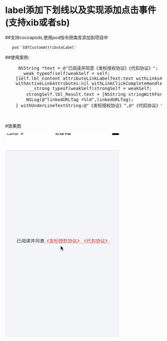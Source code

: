 # label添加下划线以及实现添加点击事件(支持xib或者sb)

##支持cocoapods,使用pod指令把类库添加到项目中

```
   pod 'EBTCustomAttributeLabel'
```



##使用案例:

<pre>
     NSString *text = @"已阅读并同意《发标授权协议》《代扣协议》";
     __weak typeof(self)weakSelf = self;
    [self.lbl_Content attributeLinkLabelText:text withLinksAttribute:nil  
    withActiveLinkAttributes:nil withLinkClickCompleteHandler:^(NSInteger linkedURLTag) {
         __strong typeof(weakSelf)strongSelf = weakSelf;
        strongSelf.lbl_Result.text = [NSString stringWithFormat:@"当前点击的tag%ld",linkedURLTag];
        NSLog(@"linkedURLTag =%ld",linkedURLTag); 
    } withUnderLineTextString:@"《发标授权协议》",@"《代扣协议》",nil];
    

</pre>


#效果图

![Image](https://github.com/KBvsMJ/EBTCustomAttributeLabel/blob/master/demogif/1.gif)
